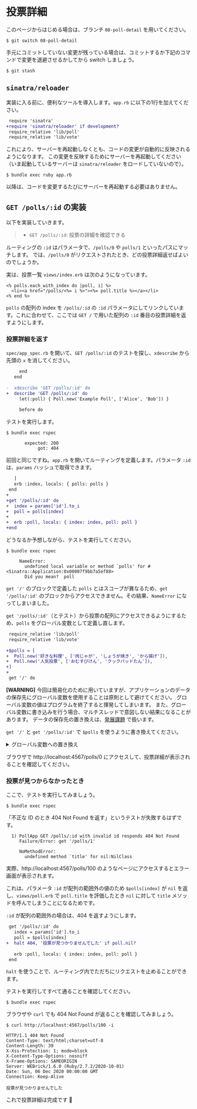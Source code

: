 # 投票詳細

このページからはじめる場合は、ブランチ `08-poll-detail` を用いてください。

    $ git switch 08-poll-detail

手元にコミットしていない変更が残っている場合は、コミットするか下記のコマンドで変更を退避させるかしてから switch しましょう。

    $ git stash

## `sinatra/reloader`

実装に入る前に、便利なツールを導入します。`app.rb` に以下の1行を加えてください。

```diff
 require 'sinatra'
+require 'sinatra/reloader' if development?
 require_relative 'lib/poll'
 require_relative 'lib/vote'
```

これにより、サーバーを再起動しなくとも、コードの変更が自動的に反映されるようになります。
この変更を反映するためにサーバーを再起動してください（いま起動しているサーバーは `sinatra/reloader` をロードしていないので）。

    $ bundle exec ruby app.rb

以降は、コードを変更するたびにサーバーを再起動する必要はありません。

## `GET /polls/:id` の実装

以下を実装していきます。

> - `GET /polls/:id`: 投票の詳細を確認できる

ルーティングの `:id` はパラメータで、`/polls/0` や `polls/1` といったパスにマッチします。
では、`/polls/0` がリクエストされたとき、どの投票詳細返せばよいのでしょうか。

実は、投票一覧 `views/index.erb` は次のようになっています。

```erb
<% polls.each_with_index do |poll, i| %>
  <li><a href="/polls/<%= i %>"><%= poll.title %></a></li>
<% end %>
```

`polls` の配列の index を `/polls/:id` の `:id` パラメータにしてリンクしています。これに合わせて、ここでは `GET /` で用いた配列の `:id` 番目の投票詳細を返すようにします。

### 投票詳細を返す

`spec/app_spec.rb` を開いて、`GET /polls/:id` のテストを探し、`xdescribe` から先頭の `x` を消してください。

```diff
     end
   end
 
-  xdescribe 'GET /polls/:id' do
+  describe 'GET /polls/:id' do
     let(:poll) { Poll.new('Example Poll', ['Alice', 'Bob']) }
 
     before do
```

テストを実行します。

    $ bundle exec rspec

```
       expected: 200
            got: 404
```

前回と同じですね。`app.rb` を開いてルーティングを定義します。パラメータ `:id` は、`params` ハッシュで取得できます。

```diff
   ]
   erb :index, locals: { polls: polls }
 end
+
+get '/polls/:id' do
+  index = params['id'].to_i
+  poll = polls[index]
+
+  erb :poll, locals: { index: index, poll: poll }
+end
```

どうなるか予想しながら、テストを実行してください。

    $ bundle exec rspec

```
     NameError:
       undefined local variable or method `polls' for #<Sinatra::Application:0x00007f9bb7a5ef88>
       Did you mean?  poll
```

`get '/'` のブロックで定義した `polls` とはスコープが異なるため、`get '/polls/:id'`  のブロックからアクセスできません。その結果、`NameError` になってしまいました。

`get '/polls/:id'`（とテスト）から投票の配列にアクセスできるようにするため、`polls` をグローバル変数として定義し直します。

```diff
 require_relative 'lib/poll'
 require_relative 'lib/vote'
 
+$polls = [
+  Poll.new('好きな料理', ['肉じゃが', 'しょうが焼き', 'から揚げ']),
+  Poll.new('人気投票', ['おむすびけん', 'クックパッドたん']),
+]
+
 get '/' do
```

**[WARNING]** 今回は簡易化のために用いていますが、アプリケーションのデータの保存先にグローバル変数を使用することは原則として避けてください。
グローバル変数の値はプログラムを終了すると揮発してしまいます。
また、グローバル変数に書き込みを行う場合、マルチスレッドで意図しない結果になることがあります。
データの保存先の置き換えは、[発展課題](advanced.md) で扱います。

`get '/'` と `get '/polls/:id'` で `$polls` を使うように書き換えてください。

<details>
<summary>グローバル変数への置き換え</summary>

```diff
 ]
 
 get '/' do
-  polls = [
-    Poll.new('好きな料理', ['肉じゃが', 'しょうが焼き', 'から揚げ']),
-    Poll.new('人気投票', ['おむすびけん', 'クックパッドたん']),
-  ]
-  erb :index, locals: { polls: polls }
+  erb :index, locals: { polls: $polls }
 end
 
 get '/polls/:id' do
   index = params['id'].to_i
-  poll = polls[index]
+  poll = $polls[index]
 
   erb :poll, locals: { index: index, poll: poll }
 end
```
</details>

ブラウザで http://localhost:4567/polls/0 にアクセスして、投票詳細が表示されることを確認してください。

### 投票が見つからなかったとき

ここで、テストを実行してみましょう。

    $ bundle exec rspec

「不正な ID のとき 404 Not Found を返す」というテストが失敗するはずです。

```
  1) PollApp GET /polls/:id with invalid id responds 404 Not Found
     Failure/Error: get '/polls/1'
     
     NoMethodError:
       undefined method `title' for nil:NilClass
```

実際、http://localhost:4567/polls/100 のようなページにアクセスするとエラー画面が表示されます。

これは、パラメータ `:id` が配列の範囲外の値のため `$polls[index]` が `nil` を返し、`views/poll.erb` で `poll.title` を評価したとき `nil` に対して `title` メソッドを呼んでしまうことになるためです。

`:id` が配列の範囲外の場合は、404 を返すようにします。

```diff
 get '/polls/:id' do
   index = params['id'].to_i
   poll = $polls[index]
+  halt 404, '投票が見つかりませんでした' if poll.nil?
 
   erb :poll, locals: { index: index, poll: poll }
 end
```

`halt` を使うことで、ルーティング内でただちにリクエストを止めることができます。

テストを実行してすべて通ることを確認してください。

    $ bundle exec rspec

ブラウザや `curl` でも 404 Not Found が返ることを確認してみましょう。

```shell
$ curl http://localhost:4567/polls/100 -i
```

```http
HTTP/1.1 404 Not Found
Content-Type: text/html;charset=utf-8
Content-Length: 39
X-Xss-Protection: 1; mode=block
X-Content-Type-Options: nosniff
X-Frame-Options: SAMEORIGIN
Server: WEBrick/1.6.0 (Ruby/2.7.2/2020-10-01)
Date: Sun, 06 Dec 2020 00:00:00 GMT
Connection: Keep-Alive

投票が見つかりませんでした
```

これで投票詳細は完成です :tada:
